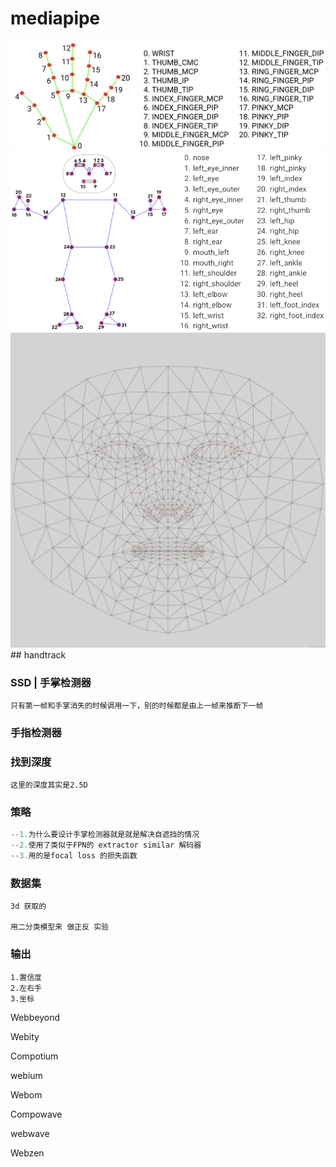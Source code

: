 # mediapipe

<img src="hand-landmarks.png"/>

<img src="body-landmarks.png"/>

<img src="face-landmarks.png"/>
## handtrack

### SSD | 手掌检测器



```
只有第一帧和手掌消失的时候调用一下，别的时候都是由上一帧来推断下一帧
```





### 手指检测器











### 找到深度

```
这里的深度其实是2.5D
```





### 策略

```js
--1.为什么要设计手掌检测器就是就是解决自遮挡的情况
--2.使用了类似于FPN的 extractor similar 解码器
--3.用的是focal loss 的损失函数
```







### 数据集

```
3d 获取的

用二分类模型来 做正反 实验
```





### 输出

```
1.置信度
2.左右手
3.坐标
```









Webbeyond

Webity

Compotium

webium

Webom

Compowave

webwave

Webzen